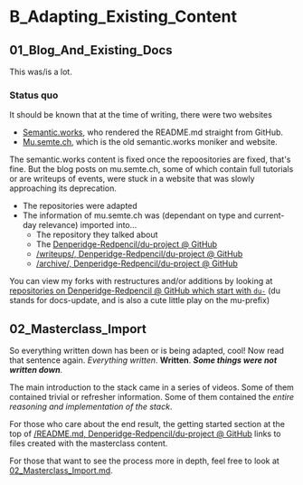 # B_Adapting_Existing_Content

## 01_Blog_And_Existing_Docs
This was/is a lot.

### Status quo
It should be known that at the time of writing, there were two websites
- [Semantic.works](https://semantic.works/docs), who rendered the README.md straight from GitHub.
- [Mu.semte.ch](https://mu.semte.ch/), which is the old semantic.works moniker and website.

The semantic.works content is fixed once the repoositories are fixed, that's fine.
But the blog posts on mu.semte.ch, some of which contain full tutorials or are writeups of events, were stuck in a website that was slowly approaching its deprecation.

- The repositories were adapted
- The information of mu.semte.ch was (dependant on type and current-day relevance) imported into...
    - The repository they talked about
    - The [Denperidge-Redpencil/du-project @ GitHub](https://github.com/Denperidge-Redpencil/du-mu-project)
    - [/writeups/, Denperidge-Redpencil/du-project @ GitHub](https://github.com/Denperidge-Redpencil/du-project/tree/master/writeups)
    - [/archive/, Denperidge-Redpencil/du-project @ GitHub](https://github.com/Denperidge-Redpencil/du-project/tree/master/archive)

You can view my forks with restructures and/or additions by looking at [repositories on Denperidge-Redpencil @ GitHub which start with `du-`](https://github.com/Denperidge-Redpencil?q=du-&type=all&language=&sort=) (du stands for docs-update, and is also a cute little play on the mu-prefix)

## 02_Masterclass_Import
So everything written down has been or is being adapted, cool!
Now read that sentence again. *Everything written*. **Written**. ***Some things were not written down***.

The main introduction to the stack came in a series of videos. Some of them contained trivial or refresher information. Some of them contained the *entire reasoning and implementation of the stack*.

For those who care about the end result, the getting started section at the top of [/README.md, Denperidge-Redpencil/du-project @ GitHub](https://github.com/Denperidge-Redpencil/du-project/tree/master) links to files created with the masterclass content.

For those that want to see the process more in depth, feel free to look at [02_Masterclass_Import.md](02_Masterclass_Import.md).
